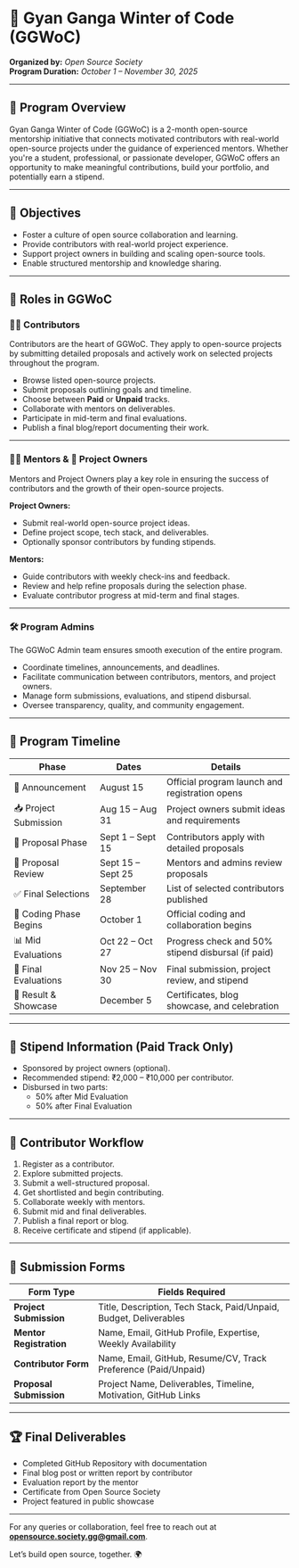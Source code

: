 # 🚀 Gyan Ganga Winter of Code (GGWoC)

**Organized by:** *Open Source Society*  
**Program Duration:** *October 1 – November 30, 2025*

---

## 📌 Program Overview

Gyan Ganga Winter of Code (GGWoC) is a 2-month open-source mentorship initiative that connects motivated contributors with real-world open-source projects under the guidance of experienced mentors. Whether you're a student, professional, or passionate developer, GGWoC offers an opportunity to make meaningful contributions, build your portfolio, and potentially earn a stipend.

---

## 🎯 Objectives

- Foster a culture of open source collaboration and learning.
- Provide contributors with real-world project experience.
- Support project owners in building and scaling open-source tools.
- Enable structured mentorship and knowledge sharing.

---

## 👥 Roles in GGWoC

### 🧑‍💻 Contributors
Contributors are the heart of GGWoC. They apply to open-source projects by submitting detailed proposals and actively work on selected projects throughout the program.

- Browse listed open-source projects.
- Submit proposals outlining goals and timeline.
- Choose between **Paid** or **Unpaid** tracks.
- Collaborate with mentors on deliverables.
- Participate in mid-term and final evaluations.
- Publish a final blog/report documenting their work.

---

### 🧑‍🏫 Mentors & 💼 Project Owners
Mentors and Project Owners play a key role in ensuring the success of contributors and the growth of their open-source projects.

**Project Owners:**
- Submit real-world open-source project ideas.
- Define project scope, tech stack, and deliverables.
- Optionally sponsor contributors by funding stipends.

**Mentors:**
- Guide contributors with weekly check-ins and feedback.
- Review and help refine proposals during the selection phase.
- Evaluate contributor progress at mid-term and final stages.

---

### 🛠 Program Admins
The GGWoC Admin team ensures smooth execution of the entire program.

- Coordinate timelines, announcements, and deadlines.
- Facilitate communication between contributors, mentors, and project owners.
- Manage form submissions, evaluations, and stipend disbursal.
- Oversee transparency, quality, and community engagement.

---

## 📅 Program Timeline

| Phase                    | Dates              | Details                                           |
|-------------------------|--------------------|---------------------------------------------------|
| 📢 Announcement          | August 15          | Official program launch and registration opens     |
| 📥 Project Submission    | Aug 15 – Aug 31    | Project owners submit ideas and requirements       |
| 📝 Proposal Phase        | Sept 1 – Sept 15   | Contributors apply with detailed proposals         |
| 🧾 Proposal Review       | Sept 15 – Sept 25  | Mentors and admins review proposals                |
| ✅ Final Selections       | September 28       | List of selected contributors published            |
| 🚀 Coding Phase Begins   | October 1          | Official coding and collaboration begins           |
| 📊 Mid Evaluations       | Oct 22 – Oct 27    | Progress check and 50% stipend disbursal (if paid) |
| 🧪 Final Evaluations     | Nov 25 – Nov 30    | Final submission, project review, and stipend      |
| 🏁 Result & Showcase     | December 5         | Certificates, blog showcase, and celebration       |

---

## 💸 Stipend Information (Paid Track Only)

- Sponsored by project owners (optional).
- Recommended stipend: ₹2,000 – ₹10,000 per contributor.
- Disbursed in two parts:
  - 50% after Mid Evaluation
  - 50% after Final Evaluation

---

## 📌 Contributor Workflow

1. Register as a contributor.
2. Explore submitted projects.
3. Submit a well-structured proposal.
4. Get shortlisted and begin contributing.
5. Collaborate weekly with mentors.
6. Submit mid and final deliverables.
7. Publish a final report or blog.
8. Receive certificate and stipend (if applicable).

---

## 🧾 Submission Forms

| Form Type              | Fields Required                                                       |
|------------------------|------------------------------------------------------------------------|
| **Project Submission** | Title, Description, Tech Stack, Paid/Unpaid, Budget, Deliverables     |
| **Mentor Registration**| Name, Email, GitHub Profile, Expertise, Weekly Availability            |
| **Contributor Form**   | Name, Email, GitHub, Resume/CV, Track Preference (Paid/Unpaid)         |
| **Proposal Submission**| Project Name, Deliverables, Timeline, Motivation, GitHub Links         |

---

## 🏆 Final Deliverables

- Completed GitHub Repository with documentation
- Final blog post or written report by contributor
- Evaluation report by the mentor
- Certificate from Open Source Society
- Project featured in public showcase

---

For any queries or collaboration, feel free to reach out at **opensource.society.gg@gmail.com**.

Let’s build open source, together. 🌍
